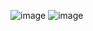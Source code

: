 ![image](https://github.com/user-attachments/assets/b63e9a42-f40c-413b-8ca0-36ca7044f55b)
![image](https://github.com/user-attachments/assets/82bc6937-dc44-4c13-882d-9f27bb927b1a)
